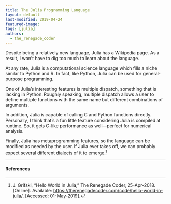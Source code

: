 ```yaml
---
title: The Julia Programming Language
layout: default
last-modified: 2019-04-24
featured-image: 
tags: [julia]
authors:
  - the_renegade_coder
---
```


Despite being a relatively new language, Julia has a Wikipedia page. 
As a result, I won’t have to dig too much to learn about the language.

At any rate, Julia is a computational science language which fills a 
niche similar to Python and R. In fact, like Python, Julia can be 
used for general-purpose programming.

One of Julia’s interesting features is multiple dispatch, something that 
is lacking in Python. Roughly speaking, multiple dispatch allows a user 
to define multiple functions with the same name but different combinations 
of arguments.

In addition, Julia is capable of calling C and Python functions directly. 
Personally, I think that’s a fun little feature considering Julia is 
compiled at runtime. So, it gets C-like performance as well—perfect for 
numerical analysis.

Finally, Julia has metaprogramming features, so the language can be 
modified as needed by the user. If Julia ever takes off, we can probably 
expect several different dialects of it to emerge.[^1]

---

#### References

[^1]: J. Grifski, “Hello World in Julia,” The Renegade Coder, 25-Apr-2018. [Online]. Available: <https://therenegadecoder.com/code/hello-world-in-julia/>. [Accessed: 01-May-2019].
